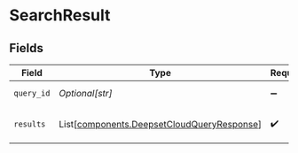 # SearchResult


## Fields

| Field                                                                                              | Type                                                                                               | Required                                                                                           | Description                                                                                        |
| -------------------------------------------------------------------------------------------------- | -------------------------------------------------------------------------------------------------- | -------------------------------------------------------------------------------------------------- | -------------------------------------------------------------------------------------------------- |
| `query_id`                                                                                         | *Optional[str]*                                                                                    | :heavy_minus_sign:                                                                                 | The search query                                                                                   |
| `results`                                                                                          | List[[components.DeepsetCloudQueryResponse](../../models/components/deepsetcloudqueryresponse.md)] | :heavy_check_mark:                                                                                 | List of search results.                                                                            |